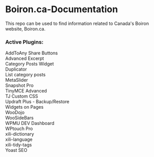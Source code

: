 # Boiron.ca-Documentation
This repo can be used to find information related to Canada's Boiron website, Boiron.ca.

<h3>Active Plugins:</h3>

AddToAny Share Buttons
<br>
Advanced Excerpt
<br>
Category Posts Widget
<br>
Duplicator
<br>
List category posts
<br>
MetaSlider
<br>
Snapshot Pro
<br>
TinyMCE Advanced
<br>
TJ Custom CSS
<br>
Updraft Plus - Backup/Restore
<br>
Widgets on Pages
<br>
WooDojo
<br>
WooSideBars
<br>
WPMU DEV Dashboard
<br>
WPtouch Pro
<br>
xili-dictionary
<br>
xili-language
<br>
xili-tidy-tags
<br>
Yoast SEO

